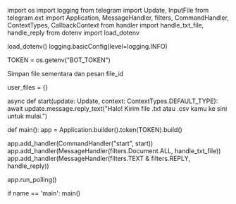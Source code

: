 import os import logging from telegram import Update, InputFile from telegram.ext import Application, MessageHandler, filters, CommandHandler, ContextTypes, CallbackContext from handler import handle_txt_file, handle_reply from dotenv import load_dotenv

load_dotenv() logging.basicConfig(level=logging.INFO)

TOKEN = os.getenv("BOT_TOKEN")

Simpan file sementara dan pesan file_id

user_files = {}

async def start(update: Update, context: ContextTypes.DEFAULT_TYPE): await update.message.reply_text("Halo! Kirim file .txt atau .csv kamu ke sini untuk mulai.")

def main(): app = Application.builder().token(TOKEN).build()

app.add_handler(CommandHandler("start", start))
app.add_handler(MessageHandler(filters.Document.ALL, handle_txt_file))
app.add_handler(MessageHandler(filters.TEXT & filters.REPLY, handle_reply))

app.run_polling()

if name == 'main': main()
